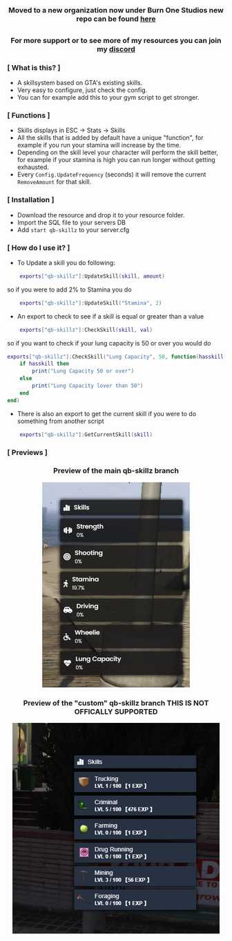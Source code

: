 ## <h3 align='center'> Moved to a new organization now under Burn One Studios new repo can be found <a href='https://github.com/Burn-One-Studios/B1-skillz'>here</a></h3>
## <h3 align='center'>For more support or to see more of my resources you can join my <a href='https://discord.gg/yKyN9Q3Vmy'>discord</a></h3>

### [ What is this? ]
- A skillsystem based on GTA's existing skills.
- Very easy to configure, just check the config.
- You can for example add this to your gym script to get stronger.

### [ Functions ]
- Skills displays in ESC -> Stats -> Skills
- All the skills that is added by default have a unique "function", for example if you run your stamina will increase by the time.
- Depending on the skill level your character will perform the skill better, for example if your stamina is high you can run longer without getting exhausted.
- Every ``Config.UpdateFrequency`` (seconds) it will remove the current ``RemoveAmount`` for that skill.

### [ Installation ]
- Download the resource and drop it to your resource folder.
- Import the SQL file to your servers DB
- Add ``start qb-skillz`` to your server.cfg

### [ How do I use it? ]
- To Update a skill you do following:
```lua
    exports["qb-skillz"]:UpdateSkill(skill, amount)
```
  so if you were to add 2% to Stamina you do
```lua
    exports["qb-skillz"]:UpdateSkill("Stamina", 2)
```

- An export to check to see if a skill is equal or greater than a value
```lua
    exports["qb-skillz"]:CheckSkill(skill, val)
```

so if you want to check if your lung capacity is 50 or over you would do
```lua
exports["qb-skillz"]:CheckSkill("Lung Capacity", 50, function(hasskill)
    if hasskill then
        print("Lung Capacity 50 or over")
    else
        print("Lung Capacity lover than 50")
    end
end)
```

- There is also an export to get the current skill if you were to do something from another script
```lua
    exports["qb-skillz"]:GetCurrentSkill(skill)
```
### [ Previews ]

<h3 align='center'>Preview of the main qb-skillz branch</h3>
<p align="center">
    <img src="https://raw.githubusercontent.com/Kingsage311/Kingsage311/main/assets/skillzmain.png"/>
</p>


<h3 align='center'>Preview of the "custom" qb-skillz branch THIS IS NOT OFFICALLY SUPPORTED</h3>
<p align="center">
    <img src="https://raw.githubusercontent.com/Kingsage311/Kingsage311/main/assets/skillzcustom.png"/>
</p>
